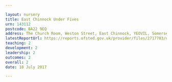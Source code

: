 ```yaml
---

layout: nursery
title: East Chinnock Under Fives
urn: 143112
postcode: BA22 9EQ
address: The Church Room, Weston Street, East Chinnock, YEOVIL, Somerset, BA22 9EQ
latestReportUrl: https://reports.ofsted.gov.uk/provider/files/2717703/urn/143112.pdf
teaching: 2
development: 2
leadership: 2
outcomes: 2
overall: 2
date: 18 July 2017

---
```

